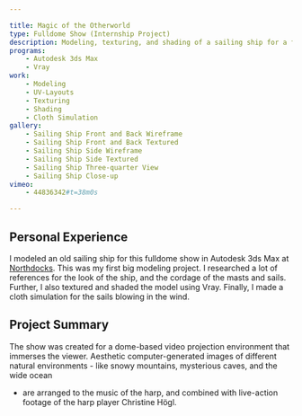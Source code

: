 ```yaml
---

title: Magic of the Otherworld
type: Fulldome Show (Internship Project)
description: Modeling, texturing, and shading of a sailing ship for a fulldome show. 
programs:
    - Autodesk 3ds Max
    - Vray
work:
    - Modeling
    - UV-Layouts
    - Texturing
    - Shading
    - Cloth Simulation
gallery:
    - Sailing Ship Front and Back Wireframe
    - Sailing Ship Front and Back Textured
    - Sailing Ship Side Wireframe
    - Sailing Ship Side Textured
    - Sailing Ship Three-quarter View
    - Sailing Ship Close-up
vimeo:
    - 44836342#t=38m0s

---
```


## Personal Experience
I modeled an old sailing ship for this fulldome show in Autodesk 3ds Max at
<a href="http://www.northdocks.com" href-lang="de" target="_blank">Northdocks</a>.
This was my first big modeling project. I researched a lot of references for the look of the ship, and the cordage of
the masts and sails. Further, I also textured and shaded the model using Vray. Finally, I made a cloth simulation for
the sails blowing in the wind.

## Project Summary
The show was created for a dome-based video projection environment that immerses the viewer. Aesthetic
computer-generated images of different natural environments - like snowy mountains, mysterious caves, and the wide ocean
- are arranged to the music of the harp, and combined with live-action footage of the harp player Christine Högl.
